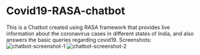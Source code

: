 # Covid19-RASA-chatbot
This is a Chatbot created using RASA framework that provides live information about the coronavirus cases in different states of India, and also answers the basic queries regarding covid19. 
Screenshots: 
![chatbot-screenshot-1](https://user-images.githubusercontent.com/53875131/124576697-2eeb3c00-de6a-11eb-8199-e7723f15baff.png)
![chatbot-screenshot-2](https://user-images.githubusercontent.com/53875131/124576853-593cf980-de6a-11eb-8fa1-1a2d1728c597.png)
